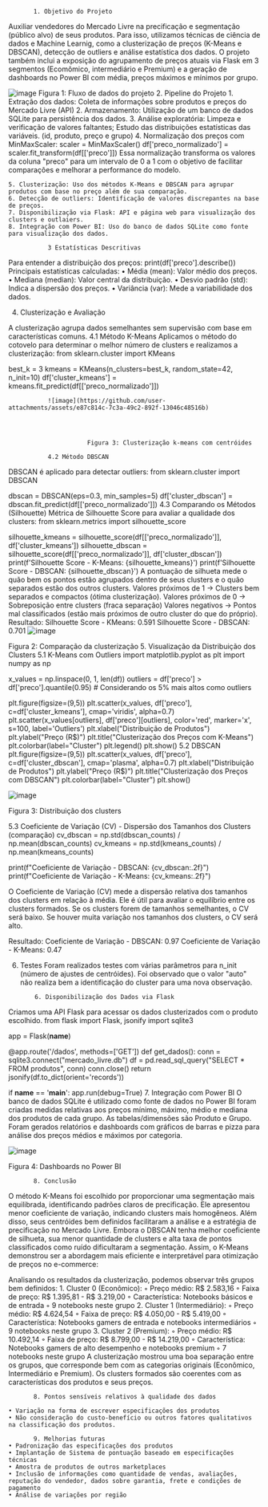            1. Objetivo do Projeto
Auxiliar vendedores do Mercado Livre na precificação e segmentação (público alvo) de seus produtos. Para isso, utilizamos técnicas de ciência de dados e Machine Learnig, como a clusterização de preços (K-Means e DBSCAN), detecção de outliers e análise estatística dos dados. O projeto também inclui a exposição do agrupamento de preços atuais via Flask em 3 segmentos (Ecomômico, intermediário e Premium) e a geração de dashboards no Power BI com média, preços máximos e mínimos por grupo.


![image](https://github.com/user-attachments/assets/7d24441f-0b52-47dc-9841-072e5b8a7799)
Figura 1: Fluxo de dados do projeto
           2. Pipeline do Projeto
    1. Extração dos dados: Coleta de informações sobre produtos e preços do Mercado Livre (API)
    2. Armazenamento: Utilização de um banco de dados SQLite para persistência dos dados. 
    3. Análise exploratória: Limpeza e verificação de valores faltantes; Estudo das distribuições estatísticas das variáveis. (id, produto, preço e grupo)
    4. Normalização dos preços com MinMaxScaler: 
scaler = MinMaxScaler()	df['preco_normalizado'] = scaler.fit_transform(df[['preco']])
Essa normalização transforma os valores da coluna "preco" para um intervalo de 0 a 1 com o objetivo de facilitar comparações e melhorar a performance do modelo.

    5. Clusterização: Uso dos métodos K-Means e DBSCAN para agrupar produtos com base no preço além de sua comparação.
    6. Detecção de outliers: Identificação de valores discrepantes na base de preços. 
    7. Disponibilização via Flask: API e página web para visualização dos clusters e outlaiers. 
    8. Integração com Power BI: Uso do banco de dados SQLite como fonte para visualização dos dados. 
    
               3 Estatísticas Descritivas
Para entender a distribuição dos preços: print(df['preco'].describe())
Principais estatísticas calculadas:
    • Média (mean): Valor médio dos preços. 
    • Mediana (median): Valor central da distribuição. 
    • Desvio padrão (std): Indica a dispersão dos preços. 
    • Variância (var): Mede a variabilidade dos dados. 

4. Clusterização e Avaliação 

A clusterização agrupa dados semelhantes sem supervisão com base em características comuns.
               4.1 Método K-Means
Aplicamos o método do cotovelo para determinar o melhor número de clusters e realizamos a clusterização:
from sklearn.cluster import KMeans

best_k = 3
kmeans = KMeans(n_clusters=best_k, random_state=42, n_init=10)
df['cluster_kmeans'] = kmeans.fit_predict(df[['preco_normalizado']])

               
               
               ![image](https://github.com/user-attachments/assets/e87c814c-7c3a-49c2-892f-13046c48516b)

                                         
                               
                             
                          Figura 3: Clusterização k-means com centróides

               4.2 Método DBSCAN
DBSCAN é aplicado para detectar outliers:
from sklearn.cluster import DBSCAN

dbscan = DBSCAN(eps=0.3, min_samples=5)
df['cluster_dbscan'] = dbscan.fit_predict(df[['preco_normalizado']])
               4.3 Comparando os Métodos (Silhouette)
Métrica de Silhouette Score para avaliar a qualidade dos clusters:
from sklearn.metrics import silhouette_score

silhouette_kmeans = silhouette_score(df[['preco_normalizado']], df['cluster_kmeans'])
silhouette_dbscan = silhouette_score(df[['preco_normalizado']], df['cluster_dbscan'])
print(f'Silhouette Score - K-Means: {silhouette_kmeans}')
print(f'Silhouette Score - DBSCAN: {silhouette_dbscan}')
A pontuação de silhueta mede o quão bem os pontos estão agrupados dentro de seus clusters e o quão separados estão dos outros clusters. 
Valores próximos de 1 → Clusters bem separados e compactos (ótima clusterização).
Valores próximos de 0 → Sobreposição entre clusters (fraca separação) 
Valores negativos → Pontos mal classificados (estão mais próximos de outro cluster do que do próprio). 
Resultado:
Silhouette Score - KMeans: 0.591 
Silhouette Score - DBSCAN: 0.701 
![image](https://github.com/user-attachments/assets/4e39d92a-9064-4442-8778-cca97b62d33a)


Figura 2: Comparação da clusterização
           5. Visualização da Distribuição dos Clusters
               5.1 K-Means com Outliers
import matplotlib.pyplot as plt
import numpy as np

x_values = np.linspace(0, 1, len(df))
outliers = df['preco'] > df['preco'].quantile(0.95)  # Considerando os 5% mais altos como outliers

plt.figure(figsize=(9,5))
plt.scatter(x_values, df['preco'], c=df['cluster_kmeans'], cmap='viridis', alpha=0.7)
plt.scatter(x_values[outliers], df['preco'][outliers], color='red', marker='x', s=100, label='Outliers')
plt.xlabel("Distribuição de Produtos")
plt.ylabel("Preço (R$)")
plt.title("Clusterização dos Preços com K-Means")
plt.colorbar(label="Cluster")
plt.legend()
plt.show()
               5.2 DBSCAN
plt.figure(figsize=(9,5))
plt.scatter(x_values, df['preco'], c=df['cluster_dbscan'], cmap='plasma', alpha=0.7)
plt.xlabel("Distribuição de Produtos")
plt.ylabel("Preço (R$)")
plt.title("Clusterização dos Preços com DBSCAN")
plt.colorbar(label="Cluster")
plt.show()


![image](https://github.com/user-attachments/assets/b07594ed-a5ea-479a-bf07-4bc50d999a7c)

Figura 3: Distribuição dos clusters


5.3 Coeficiente de Variação (CV) - Dispersão dos Tamanhos dos Clusters (comparação)
cv_dbscan = np.std(dbscan_counts) / np.mean(dbscan_counts)
cv_kmeans = np.std(kmeans_counts) / np.mean(kmeans_counts)

print(f"Coeficiente de Variação - DBSCAN: {cv_dbscan:.2f}")
print(f"Coeficiente de Variação - K-Means: {cv_kmeans:.2f}")

O Coeficiente de Variação (CV) mede a dispersão relativa dos tamanhos dos clusters em relação à média. Ele é útil para avaliar o equilíbrio entre os clusters formados.
Se os clusters forem de tamanhos semelhantes, o CV será baixo. Se houver muita variação nos tamanhos dos clusters, o CV será alto. 

Resultado:
Coeficiente de Variação - DBSCAN: 0.97 
Coeficiente de Variação - K-Means: 0.47 


6. Testes
Foram realizados testes com várias parâmetros para n_init (número de ajustes de centróides). Foi observado que o valor "auto" não realiza bem a identificação do cluster para uma nova observação. 

           6. Disponibilização dos Dados via Flask
Criamos uma API Flask para acessar os dados clusterizados com o produto escolhido.
from flask import Flask, jsonify
import sqlite3

app = Flask(__name__)

@app.route('/dados', methods=['GET'])
def get_dados():
    conn = sqlite3.connect("mercado_livre.db")
    df = pd.read_sql_query("SELECT * FROM produtos", conn)
    conn.close()
    return jsonify(df.to_dict(orient='records'))

if __name__ == '__main__':
    app.run(debug=True)
           7. Integração com Power BI
O banco de dados SQLite é utilizado como fonte de dados no Power BI foram criadas medidas relativas aos preços mínimo, máximo, médio e mediana dos produtos de cada grupo. As tabelas/dimensões são Produto e Grupo. Foram gerados relatórios e dashboards com gráficos de barras e pizza para análise dos preços médios e máximos por categoria.

![image](https://github.com/user-attachments/assets/8633d065-b442-4114-8629-e370c96e3013)

Figura 4: Dashboards no Power BI

           8. Conclusão

O método K-Means foi escolhido por proporcionar uma segmentação mais equilibrada, identificando padrões claros de precificação. Ele apresentou menor coeficiente de variação, indicando clusters mais homogêneos. Além disso, seus centróides bem definidos facilitaram a análise e a estratégia de precificação no Mercado Livre. Embora o DBSCAN tenha melhor coeficiente de silhueta, sua menor quantidade de clusters e alta taxa de pontos classificados como ruído dificultaram a segmentação. Assim, o K-Means demonstrou ser a abordagem mais eficiente e interpretável para otimização de preços no e-commerce:

Analisando os resultados da clusterização, podemos observar três grupos bem definidos:
    1. Cluster 0 (Econômico): 
        ◦ Preço médio: R$ 2.583,16 
        ◦ Faixa de preço: R$ 1.395,81 - R$ 3.219,00 
        ◦ Característica: Notebooks básicos e de entrada 
        ◦ 9 notebooks neste grupo 
    2. Cluster 1 (Intermediário): 
        ◦ Preço médio: R$ 4.624,54 
        ◦ Faixa de preço: R$ 4.050,00 - R$ 5.419,00 
        ◦ Característica: Notebooks gamers de entrada e notebooks intermediários 
        ◦ 9 notebooks neste grupo 
    3. Cluster 2 (Premium): 
        ◦ Preço médio: R$ 10.492,14 
        ◦ Faixa de preço: R$ 8.799,00 - R$ 14.219,00 
        ◦ Característica: Notebooks gamers de alto desempenho e notebooks premium 
        ◦ 7 notebooks neste grupo 
A clusterização mostrou uma boa separação entre os grupos, que corresponde bem com as categorias originais (Econômico, Intermediário e Premium). Os clusters formados são coerentes com as características dos produtos e seus preços.

           8. Pontos sensíveis relativos à qualidade dos dados 

    • Variação na forma de escrever especificações dos produtos 
    • Não consideração do custo-benefício ou outros fatores qualitativos na classificação dos produtos.

           9. Melhorias futuras
    • Padronização das especificações dos produtos 
    • Implantação de Sistema de pontuação baseado em especificações técnicas 
    • Amostra de produtos de outros marketplaces
    • Inclusão de informações como quantidade de vendas, avaliações, reputação do vendedor, dados sobre garantia, frete e condições de pagamento 
    • Análise de variações por região 
